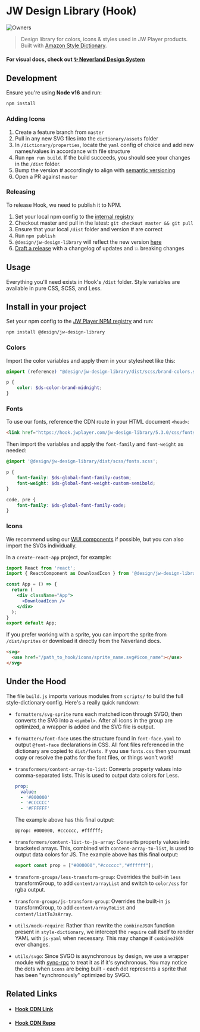 # JW Design Library (Hook)

![Owners](https://img.shields.io/badge/Owners-Design_&_CX_Team-brightgreen.svg)

> Design library for colors, icons & styles used in JW Player products. Built with
[Amazon Style Dictionary](https://github.com/amzn/style-dictionary/).

#### For visual docs, check out [:sparkles:  Neverland Design System](https://design.jwplayer.com/docs/#/)

## Development

Ensure you're using **Node v16** and run:

```bash
npm install
```

### Adding Icons

1. Create a feature branch from `master`
2. Pull in any new SVG files into the `dictionary/assets` folder
3. In `/dictionary/properties`, locate the `yaml` config of choice and add new names/values in accordance with file structure
4. Run `npm run build`. If the build succeeds, you should see your changes in the `/dist` folder.
5. Bump the version # accordingly to align with [semantic versioning](https://semver.org/)
6. Open a PR against `master`

### Releasing

To release Hook, we need to publish it to NPM.

1. Set your local npm config to the [internal registry](https://npm-registry.longtailvideo.com/-/web/detail/@design/jw-design-library)
2. Checkout master and pull in the latest: `git checkout master && git pull`
3. Ensure that your local `/dist` folder and version # are correct
4. Run `npm publish`
5. `@design/jw-design-library` will reflect the new version [here](https://npm-registry.longtailvideo.com/-/web/detail/@design/jw-design-library)
6. [Draft a release](https://github.com/jwplayer/jw-design-library/releases) with a changelog of updates and :boom: breaking changes

## Usage

Everything you'll need exists in Hook's `/dist` folder. Style variables are available in pure CSS, SCSS, and Less.

## Install in your project

Set your npm config to the [JW Player NPM registry](https://npm-registry.longtailvideo.com/-/web/detail/@design/jw-design-library) and run:

```bash
npm install @design/jw-design-library
```

### Colors

Import the color variables and apply them in your stylesheet like this:

```scss
@import (reference) "@design/jw-design-library/dist/scss/brand-colors.scss";

p {
    color: $ds-color-brand-midnight;
}
```

### Fonts

To use our fonts, reference the CDN route in your HTML document `<head>`:

```html
<link href="https://hook.jwplayer.com/jw-design-library/5.3.0/css/fonts.css" rel="stylesheet" />
```

Then import the variables and apply the `font-family` and `font-weight` as needed:

```scss
@import '@design/jw-design-library/dist/scss/fonts.scss';

p {
    font-family: $ds-global-font-family-custom;
    font-weight: $ds-global-font-weight-custom-semibold;
}

code, pre {
    font-family: $ds-global-font-family-code;
}
```

### Icons

We recommend using our [WUI components](https://stg-wui.jwplayer.com/component/icon) if possible, but you can also import the SVGs individually.

In a `create-react-app` project, for example:

```jsx
import React from 'react';
import { ReactComponent as DownloadIcon } from '@design/jw-design-library/dist/icon/dashboard/download.svg';

const App = () => {
  return (
    <div className="App">
      <DownloadIcon />
    </div>
  );
}
export default App;
```

If you prefer working with a sprite, you can import the sprite from `/dist/sprites` or download it directly from the Neverland docs.

```html
<svg>
  <use href="/path_to_hook/icons/sprite_name.svg#icon_name"></use>
</svg>
```

## Under the Hood

The file `build.js` imports various modules from `scripts/` to build the full style-dictionary config. Here's a really quick rundown:

* `formatters/svg-sprite` runs each matched icon through SVGO, then converts the
  SVG into a `<symbol>`. After all icons in the group are optimized, a wrapper is
  added and the SVG file is output.
* `formatters/font-face` uses the structure found in `font-face.yaml` to
output `@font-face` declarations in CSS. All font files referenced in the
dictionary are copied to `dist/fonts`. If you use `fonts.css` then you must copy
or resolve the paths for the font files, or things won't work!
* `transformers/content-array-to-list`: Converts property values into
  comma-separated lists. This is used to output data colors for Less.

  ```yaml
  prop:
    value:
    - '#000000'
    - '#CCCCCC'
    - '#FFFFFF'
  ```

  The example above has this final output:

  ```less
  @prop: #000000, #cccccc, #ffffff;
  ```

* `transformers/content-list-to-js-array`: Converts property values into
  bracketed arrays. This, combined with `content-array-to-list`, is used to
  output data colors for JS. The example above has this final output:

  ```js
  export const prop = ["#000000","#cccccc","#ffffff"];
  ```

* `transform-groups/less-transform-group`: Overrides the built-in `less`
  transformGroup, to add `content/arrayList` and switch to `color/css` for rgba
  output.
* `transform-groups/js-transform-group`: Overrides the built-in `js`
  transformGroup, to add `content/arrayToList` and `content/listToJsArray`.
* `utils/mock-require`: Rather than rewrite the `combineJSON` function present
  in `style-dictionary`, we intercept the `require` call itself to render YAML
  with `js-yaml` when necessary. This may change if `combineJSON` ever changes.
* `utils/svgo`: Since SVGO is asynchronous by design, we use a wrapper module
  with [sync-rpc](https://www.npmjs.com/package/sync-rpc) to treat it as if it's
  synchronous. You may notice the dots when `icons` are being built - each dot
  represents a sprite that has been "synchronously" optimized by SVGO.

## Related Links

* #### [Hook CDN Link](https://hook.jwplayer.com/)

* #### [Hook CDN Repo](https://github.com/jwplayer/hook)
